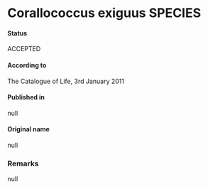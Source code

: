 Corallococcus exiguus SPECIES
=======

#### Status
ACCEPTED

#### According to
The Catalogue of Life, 3rd January 2011

#### Published in
null

#### Original name
null

### Remarks
null